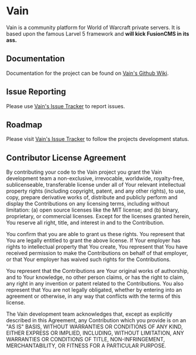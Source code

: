 # Vain

Vain is a community platform for World of Warcraft private servers. It is based upon the famous Larvel 5 framework and **will kick FusionCMS in its ass.**

## Documentation

Documentation for the project can be found on [Vain's Github Wiki](https://github.com/fgreinus/vain/wiki).

## Issue Reporting

Please use [Vain's Issue Tracker](https://github.com/fgreinus/vain/issues) to report issues.

## Roadmap

Please visit [Vain's Issue Tracker](https://github.com/fgreinus/vain/issues) to follow the projects development status.

## Contributor License Agreement

By contributing your code to the Vain project you grant the Vain development team a non-exclusive, irrevocable, worldwide, royalty-free, sublicenseable, transferable license under all of Your relevant intellectual property rights (including copyright, patent, and any other rights), to use, copy, prepare derivative works of, distribute and publicly perform and display the Contributions on any licensing terms, including without limitation: (a) open source licenses like the MIT license; and (b) binary, proprietary, or commercial licenses. Except for the licenses granted herein, You reserve all right, title, and interest in and to the Contribution.

You confirm that you are able to grant us these rights. You represent that You are legally entitled to grant the above license. If Your employer has rights to intellectual property that You create, You represent that You have received permission to make the Contributions on behalf of that employer, or that Your employer has waived such rights for the Contributions.

You represent that the Contributions are Your original works of authorship, and to Your knowledge, no other person claims, or has the right to claim, any right in any invention or patent related to the Contributions. You also represent that You are not legally obligated, whether by entering into an agreement or otherwise, in any way that conflicts with the terms of this license.

The Vain development team acknowledges that, except as explicitly described in this Agreement, any Contribution which you provide is on an "AS IS" BASIS, WITHOUT WARRANTIES OR CONDITIONS OF ANY KIND, EITHER EXPRESS OR IMPLIED, INCLUDING, WITHOUT LIMITATION, ANY WARRANTIES OR CONDITIONS OF TITLE, NON-INFRINGEMENT, MERCHANTABILITY, OR FITNESS FOR A PARTICULAR PURPOSE.
